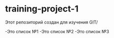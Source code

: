 # training-project-1
Этот репозиторий создан для изучения GIT/

-Это список №1
-Это список №2
-Это список №3
